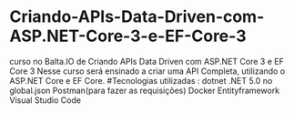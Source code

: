 # Criando-APIs-Data-Driven-com-ASP.NET-Core-3-e-EF-Core-3
curso no Balta.IO de Criando APIs Data Driven com ASP.NET Core 3 e EF Core 3
Nesse curso será ensinado a criar uma API Completa, utilizando o ASP.NET Core e EF Core.
#Tecnologias utilizadas : 
dotnet .NET 5.0 no global.json
Postman(para fazer as requisições)
Docker
Entityframework
Visual Studio Code
